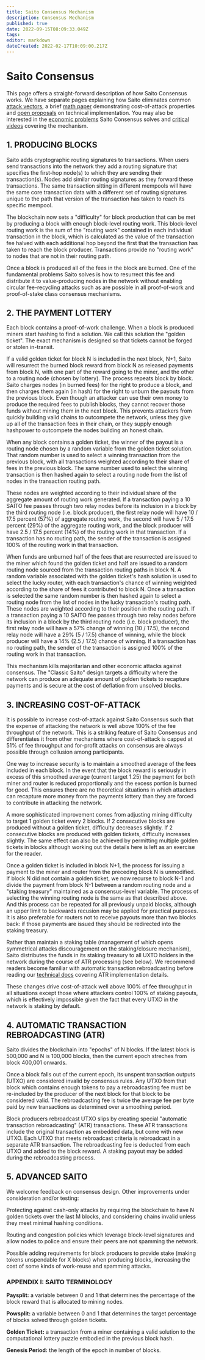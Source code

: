 ```yaml
---
title: Saito Consensus Mechanism
description: Consensus Mechanism
published: true
date: 2022-09-15T08:09:33.049Z
tags: 
editor: markdown
dateCreated: 2022-02-17T10:09:00.217Z
---
```


# Saito Consensus

This page offers a straight-forward description of how Saito Consensus works. We have separate pages explaining how Saito eliminates common [attack vectors](/consensus/attack-vectors), a brief [math paper](/consensus/math) demonstrating cost-of-attack properties and [open proposals](/consensus/proposals) on technical implementation. You may also be interested in the [economic problems](/consensus/economics) Saito Consensus solves and [critical videos](/consensus/videos) covering the mechanism.

## 1. PRODUCING BLOCKS

Saito adds cryptographic routing signatures to transactions. When users send transactions into the network they add a routing signature that specifies the first-hop node(s) to which they are sending their transaction(s). Nodes add similar routing signatures as they forward these transactions. The same transaction sitting in different mempools will have the same core transaction data with a different set of routing signatures unique to the path that version of the transaction has taken to reach its specific mempool.

The blockchain now sets a "difficulty" for block production that can be met by producing a block with enough block-level routing work. This block-level routing work is the sum of the "routing work" contained in each individual transaction in the block, which is calculated as the value of the transaction fee halved with each additional hop beyond the first that the transaction has taken to reach the block producer. Transactions provide no "routing work" to nodes that are not in their routing path.

Once a block is produced all of the fees in the block are burned. One of the fundamental problems Saito solves is how to resurrect this fee and distribute it to value-producing nodes in the network without enabling circular fee-recycling attacks such as are possible in all proof-of-work and proof-of-stake class consensus mechanisms.

## 2. THE PAYMENT LOTTERY

Each block contains a proof-of-work challenge. When a block is produced miners start hashing to find a solution. We call this solution the "golden ticket". The exact mechanism is designed so that tickets cannot be forged or stolen in-transit.

If a valid golden ticket for block N is included in the next block, N+1, Saito will resurrect the burned block reward from block N as released payments from block N, with one part of the reward going to the miner, and the other to a routing node (chosen by lottery). The process repeats block by block. Saito charges nodes (in burned fees) for the right to produce a block, and then charges them again (in hash) for the right to unburn the payouts from the previous block. Even though an attacker can use their own money to produce the required fees to publish blocks, they cannot recover those funds without mining them in the next block. This prevents attackers from quickly building valid chains to outcompete the network, unless they give up all of the transaction fees in their chain, or they supply enough hashpower to outcompete the nodes building an honest chain.

When any block contains a golden ticket, the winner of the payout is a routing node chosen by a random variable from the golden ticket solution. That random number is used to select a winning transaction from the previous block, with all transactions weighted according to their share of fees in the previous block. The same number used to select the winning transaction is then hashed again to select a routing node from the list of nodes in the transaction routing path.

These nodes are weighted according to their individual share of the aggregate amount of routing work generated. If a transaction paying a 10 SAITO fee passes through two relay nodes before its inclusion in a block by the third routing node (i.e. block producer), the first relay node will have 10 / 17.5 percent (57%) of aggregate routing work, the second will have 5 / 17.5 percent (29%) of the aggregate routing work, and the block producer will have 2.5 / 17.5 percent (14%) of the routing work in that transaction. If a transaction has no routing path, the sender of the transaction is assigned 100% of the routing work in that transaction.

When funds are unburned half of the fees that are resurrected are issued to the miner which found the golden ticket and half are issued to a random routing node sourced from the transaction routing paths in block N. A random variable associated with the golden ticket's hash solution is used to select the lucky router, with each transaction's chance of winning weighted according to the share of fees it contributed to block N. Once a transaction is selected the same random number is then hashed again to select a routing node from the list of nodes in the lucky transaction's routing path. These nodes are weighted according to their position in the routing path. If a transaction paying a 10 SAITO fee passes through two relay nodes before its inclusion in a block by the third routing node (i.e. block producer), the first relay node will have a 57\% change of winning (10 / 17.5), the second relay node will have a 29\% (5 / 17.5) chance of winning, while the block producer will have a 14\% (2.5 / 17.5) chance of winning. If a transaction has no routing path, the sender of the transaction is assigned 100\% of the routing work in that transaction.

This mechanism kills majoritarian and other economic attacks against consensus. The "Classic Saito" design targets a difficulty where the network can produce an adequate amount of golden tickets to recapture payments and is secure at the cost of deflation from unsolved blocks.


## 3. INCREASING COST-OF-ATTACK

It is possible to increase cost-of-attack against Saito Consensus such that the expense of attacking the network is well above 100% of the fee throughput of the network. This is a striking feature of Saito Consensus and differentiates it from other mechanisms where cost-of-attack is capped at 51% of fee throughput and for-profit attacks on consensus are always possible through collusion among participants.

One way to increase security is to maintain a smoothed average of the fees included in each block. In the event that the block reward is seriously in excess of this smoothed average (current target 1.25) the payment for both miner and router is reduced proportionally and the excess portion is burned for good. This ensures there are no theoretical situations in which attackers can recapture more money from the payments lottery than they are forced to contribute in attacking the network.

A more sophisticated improvement comes from adjusting mining difficulty to target 1 golden ticket every 2 blocks. If 2 consecutive blocks are produced without a golden ticket, difficulty decreases slightly. If 2 consecutive blocks are produced with golden tickets, difficulty increases slightly. The same effect can also be achieved by permitting multiple golden tickets in blocks although working out the details here is left as an exercise for the reader.

Once a golden ticket is included in block N+1, the process for issuing a payment to the miner and router from the preceding block N is unmodified. If block N did not contain a golden ticket, we now recurse to block N-1 and divide the payment from block N-1 between a random routing node and a "staking treasury" maintained as a consensus-level variable. The process of selecting the winning routing node is the same as that described above. And this process can be repeated for all previously unpaid blocks, although an upper limit to backwards recusion may be applied for practical purposes. It is also preferable for routers not to receive payouts more than two blocks back: if those payments are issued they should be redirected into the staking treasury.

Rather than maintain a staking table (management of which opens symmetrical attacks discouragement on the staking/closure mechanism), Saito distributes the funds in its staking treasury to all UXTO holders in the network during the course of ATR processing (see below). We recommend readers become familiar with automatic transaction rebroadcasting before reading our [technical docs](https://github.com/SaitoTech/saito-implementation-proposals/blob/main/proposals/001_simplified_staking.md) covering ATR implementation details.

These changes drive cost-of-attack well above 100% of fee throughput in all situations except those where attackers control 100% of staking payouts, which is effectively impossible given the fact that every UTXO in the network is staking by default.

## 4. AUTOMATIC TRANSACTION REBROADCASTING (ATR)

Saito divides the blockchain into "epochs" of N blocks. If the latest block is 500,000 and N is 100,000 blocks, then the current epoch streches from block 400,001 onwards.

Once a block falls out of the current epoch, its unspent transaction outputs (UTXO) are considered invalid by consensus rules. Any UTXO from that block which contains enough tokens to pay a rebroadcasting fee must be re-included by the producer of the next block for that block to be considered valid. The rebroadcasting fee is twice the average fee per byte paid by new transactions as determined over a smoothing period.

Block producers rebroadcast UTXO slips by creating special "automatic transaction rebroadcasting" (ATR) transactions. These ATR transactions include the original transaction as embedded data, but come with new UTXO. Each UTXO that meets rebroadcast criteria is rebroadcast in a separate ATR transaction. The rebroadcasting fee is deducted from each UTXO and added to the block reward. A staking payout may be added during the rebroadcasting process. 


## 5. ADVANCED SAITO

We welcome feedback on consensus design. Other improvements under consideration and/or testing:

Protecting against cash-only attacks by requiring the blockchain to have N golden tickets over the last M blocks, and considering chains invalid unless they meet minimal hashing conditions.

Routing and congestion policies which leverage block-level signatures and allow nodes to police and ensure their peers are not spamming the network.

Possible adding requirements for block producers to provide stake (making tokens unspendable for X blocks) when producing blocks, increasing the cost of some kinds of work-reuse and spamming attacks.


### APPENDIX I: SAITO TERMINOLOGY

**Paysplit:** a variable between 0 and 1 that determines the percentage of the block reward that is allocated to mining nodes.

**Powsplit:** a variable between 0 and 1 that determines the target percentage of blocks solved through golden tickets.

**Golden Ticket:** a transaction from a miner containing a valid solution to the computational lottery puzzle embodied in the previous block hash.

**Genesis Period:** the length of the epoch in number of blocks.




